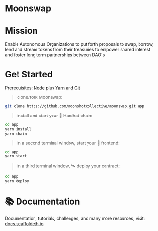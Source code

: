 # Moonswap


# Mission
Enable Autonomous Organizations to put forth proposals to swap, borrow, lend and stream tokens from their treasuries to empower shared interest and foster long term partnerships between DAO's

# Get Started

Prerequisites: [Node](https://nodejs.org/en/download/) plus [Yarn](https://classic.yarnpkg.com/en/docs/install/) and [Git](https://git-scm.com/downloads)

> clone/fork Moonswap:

```bash
git clone https://github.com/moonshotcollective/moonswap.git app
```

> install and start your 👷‍ Hardhat chain:

```bash
cd app
yarn install
yarn chain
```

> in a second terminal window, start your 📱 frontend:

```bash
cd app
yarn start
```

> in a third terminal window, 🛰 deploy your contract:

```bash
cd app
yarn deploy
```


# 📚 Documentation

Documentation, tutorials, challenges, and many more resources, visit: [docs.scaffoldeth.io](https://docs.scaffoldeth.io)